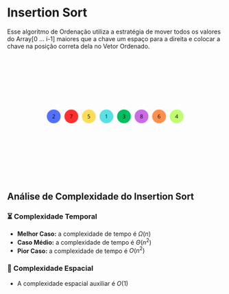 # Insertion Sort

Esse algoritmo de Ordenação utiliza a estratégia de mover todos os valores do Array[0 ... i-1\] maiores que a chave um espaço para a direita e colocar a chave na posição correta dela no Vetor Ordenado.

![](https://github.com/sc-math/Sort-Algorithms/blob/main/Insertion%20Sort/insertion_sort_example.gif)

## Análise de Complexidade do Insertion Sort

### ⏳ Complexidade Temporal
- **Melhor Caso:** a complexidade de tempo é $Ω(n)$
- **Caso Médio:** a complexidade de tempo é $Θ(n^2)$
- **Pior Caso:** a complexidade de tempo é $O(n^2)$

### 💽 Complexidade Espacial

- A complexidade espacial auxiliar é $O(1)$

